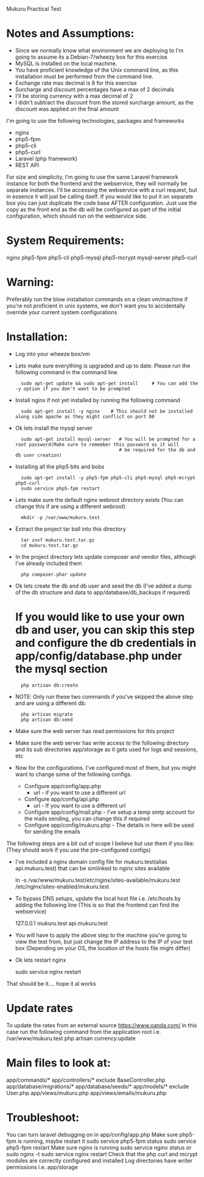 Mukuru Practical Test

Notes and Assumptions:
======================
 * Since we normally know what environment we are deploying to I'm going to assume its a Debian-7/wheezy box for this exercise.
 * MySQL is installed on the local machine.
 * You have proficient knowledge of the Unix command line, as this installation must be performed from the command line.
 * Exchange rate max decimal is 8 for this exercise
 * Surcharge and discount percentages have a max of 2 decimals
 * I'll be storing currency with a max decimal of 2
 * I didn't subtract the discount from the stored surcharge amount, as the discount was applied on the final amount


I'm going to use the following technologies, packages and frameworks
 * nginx
 * php5-fpm
 * php5-cli
 * php5-curl
 * Laravel (php framework)
 * REST API
	
For size and simplicity, I'm going to use the same Laravel framework instance for both the frontend and the webservice,
they will normally be separate instances. I'll be accessing the webservice with a curl request, but in essence it will just
be calling itself. If you would like to put it on separate box you can just duplicate the code base AFTER configuration. Just use
the copy as the front end as the db will be configured as part of the initial configuration, which should run on the webservice side.

System Requirements:
====================
nginx
php5-fpm
php5-cli
php5-mysql
php5-mcrypt
mysql-server
php5-curl

Warning:
========
Preferably run the blow installation commands on a clean vm/machine if you're not proficient in unix systems, 
we don't want you to accidentally override your current system configurations

Installation:
=============
* Log into your wheeze box/vm
* Lets make sure everything is upgraded and up to date. Please run the following command in the command line.

		sudo apt-get update && sudo apt-get install     # You can add the -y option if you don't want to be prompted

* Install nginx if not yet installed by running the following command

		sudo apt-get install -y nginx    # This should not be installed along side apache as they might conflict on port 80

* Ok lets install the mysql server

        sudo apt-get install mysql-server   # You will be prompted for a root password(Make sure to remember this password as it will
                                            # be required for the db and db user creation)

* Installing all the php5 bits and bobs

		sudo apt-get install -y php5-fpm php5-cli php5-mysql php5-mcrypt php5-curl
		sudo service php5-fpm restart

* Lets make sure the default nginx webroot directory exists (You can change this if are using a different webroot)

        mkdir -p /var/www/mukuru.test

* Extract the project tar ball into this directory

        tar zxvf mukuru.test.tar.gz
        cd mukuru.test.tar.gz

* In the project directory lets update composer and vendor files, although I've already included them

        php composer.phar update

* Ok lets create the db and db user and seed the db (I've added a dump of the db structure and data to app/database/db_backups if required)
  # If you would like to use your own db and user, you can skip this step and configure the db credentials in app/config/database.php under the mysql section

        php artisan db:create

* NOTE: Only run these two commands if you've skipped the above step and are using a different db.

        php artisan migrate
        php artisan db:seed

* Make sure the web server has read permissions for this project
* Make sure the web server has write access to the following directory and its sub directories app/storage as it gets used for logs and sessions, etc
* Now for the configurations. I've configured most of them, but you might want to change some of the following configs.
    - Configure app/config/app.php
        * url   - if you want to use a different url
    - Configure app/config/api.php
        * url   - If you want to use a different url
    - Configure app/config/mail.php   - I've setup a temp smtp account for the mails sending, you can change this if required
    - Configure app/config/mukuru.php - The details in here will be used for sending the emails

The following steps are a bit out of scope I believe but use them if you like: (They should work if you use the pre-configured configs)

* I've included a nginx domain config file for mukuru.test(alias api.mukuru.test) that can be simlinked to nginx sites available

    ln -s /var/www/mukuru.test/etc/nginx/sites-available/mukuru.test /etc/nginx/sites-enabled/mukuru.test

* To bypass DNS setups, update the local host file i.e. /etc/hosts by adding the following line (This is so that the frontend can find the webservice)

    127.0.0.1 mukuru.test api.mukuru.test

* You will have to apply the above step to the machine you're going to view the test from, but just change the IP address to the IP of your test box
  (Depending on your OS, the location of the hosts file might differ)

* Ok lets restart nginx

    sudo service nginx restart

That should be it.... hope it al works

Update rates
===============
To update the rates from an external source https://www.oanda.com/ in this case run the following command from the application root i.e. /var/www/mukuru.test
    php artisan currency:update

Main files to look at:
======================
app/commands/*
app/controllers/*       exclude BaseController.php
app/database/migrations/*
app/database/seeds/*
app/models/*            exclude User.php
app/views/mukuru.php
app/views/emails/mukuru.php

Troubleshoot:
==============
You can turn laravel debugging on in
    app/config/app.php
Make sure php5-fpm is running, maybe restart it
    sudo service php5-fpm status
    sudo service php5-fpm restart
Make sure nginx is running
    sudo service nginx status           or      sudo nginx -t
    sudo service nginx restart
Check that the php curl and mcrypt modules are correctly configured and installed
Log directories have writer permissions i.e. app/storage

